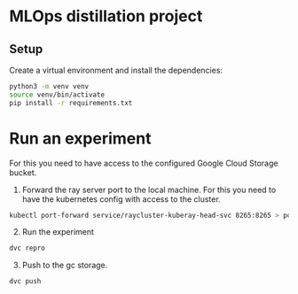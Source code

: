 # MLOps distillation project

## Setup

Create a virtual environment and install the dependencies:
```bash
python3 -m venv venv
source venv/bin/activate
pip install -r requirements.txt
```

# Run an experiment
For this you need to have access to the configured Google Cloud Storage bucket.

1. Forward the ray server port to the local machine. For this you need to have the kubernetes config with access to the cluster.
```bash
kubectl port-forward service/raycluster-kuberay-head-svc 8265:8265 > port-forward.log 2>&1 &
```

2. Run the experiment
```bash
dvc repro
```

3. Push to the gc storage.
```bash
dvc push
```
